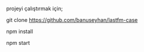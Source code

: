 
projeyi çalıştırmak için;


git clone https://github.com/banuseyhan/lastfm-case

npm install 

npm start